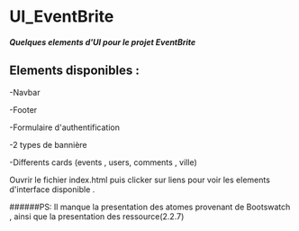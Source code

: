 # UI_EventBrite

##### Quelques elements d'UI pour le projet EventBrite 

## Elements disponibles :
  -Navbar
  
  -Footer
  
  -Formulaire d'authentification
  
  -2 types de bannière 
  
  -Differents cards (events , users, comments , ville)
  

Ouvrir le fichier index.html puis clicker sur liens pour voir
les elements d'interface disponible . 

######PS: 
Il manque la presentation des atomes provenant de Bootswatch , ainsi que la presentation des
ressource(2.2.7)
